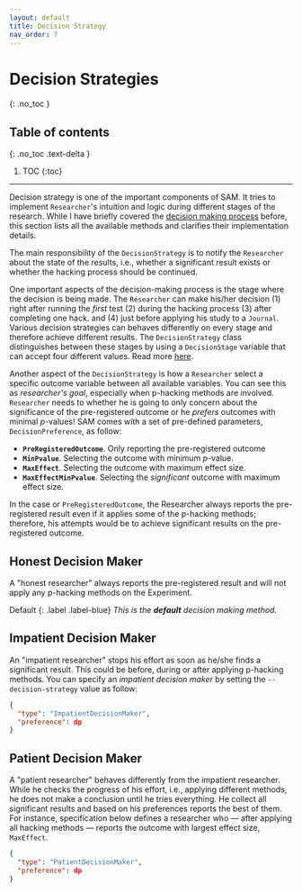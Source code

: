 ```yaml
---
layout: default
title: Decision Strategy
nav_order: 7
---
```


# Decision Strategies
{: .no_toc }

## Table of contents
{: .no_toc .text-delta }

1. TOC 
{:toc}

---

Decision strategy is one of the important components of SAM. It tries to implement `Researcher`'s intuition and logic during different stages of the research. While I have briefly covered the [decision making process](Components.md#deicion-making) before, this section lists all the available methods and clarifies their implementation details. 

The main responsibility of the `DecisionStrategy` is to notify the `Researcher` about the state of the results, i.e., whether a significant result exists or whether the hacking process should be continued. 

One important aspects of the decision-making process is the stage where the decision is being made. The `Researcher` can make his/her decision (1) right after running the *first* test (2) during the hacking process (3) after completing one hack. and (4) just before applying his study to a `Journal`. Various decision strategies can behaves differently on every stage and therefore achieve different results. The `DecisionStrategy` class distinguishes between these stages by using a `DecisionStage` variable that can accept four different values. Read more [here](api.md#class_decision_strategy).

Another aspect of the `DecisionStrategy` is how a `Researcher` select a specific outcome variable between all available variables. You can see this as *researcher's goal*, especially when p-hacking methods are involved. `Researcher` needs to whether he is going to only concern about the significance of the pre-registered outcome or he *prefers* outcomes with minimal *p*-values! SAM comes with a set of pre-defined parameters, `DecisionPreference`, as follow:

- **`PreRegisteredOutcome`**. Only reporting the pre-registered outcome
- **`MinPvalue`**. Selecting the outcome with minimum *p*-value.
- **`MaxEffect`**. Selecting the outcome with maximum effect size.
- **`MaxEffectMinPvalue`**. Selecting the *significant* outcome with maximum effect size.

In the case or `PreRegisteredOutcome`, the Researcher always reports the pre-registered result even if it applies some of the p-hacking methods; therefore, his attempts would be to achieve significant results on the pre-registered outcome.

## Honest Decision Maker

A "honest researcher" always reports the pre-registered result and will not apply any p-hacking methods on the Experiment. 

Default
{: .label .label-blue} *This is the **default** decision making method.*

## Impatient Decision Maker

An "impatient researcher" stops his effort as soon as he/she finds a significant result. This could be before, during or after applying p-hacking methods. You can specify an *impatient decision maker* by setting the `--decision-strategy` value as follow:

```JSON
{
  "type": "ImpatientDecisionMaker",
  "preference": dp
}
```

## Patient Decision Maker

A "patient researcher" behaves differently from the impatient researcher. While he checks the progress of his effort, i.e., applying different methods, he does not make a conclusion until he tries everything. He collect all significant results and based on his preferences reports the best of them. For instance, specification below defines a researcher who — after applying all hacking methods — reports the outcome with largest effect size, `MaxEffect`.


```JSON
{
  "type": "PatientDecisionMaker",
  "preference": dp
}
```





